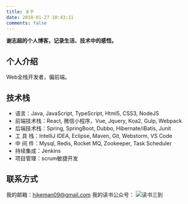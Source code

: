 ```yaml
---
title: 关于
date: 2018-01-27 10:43:11
comments: false
---
```

**谢志超的个人博客，记录生活、技术中的感悟。**

## 个人介绍
Web全栈开发者，偏前端。
 
## 技术栈
- 语言：Java, JavaScript, TypeScript, Html5, CSS3, NodeJS
- 前端技术栈：React, 微信小程序，Vue, Jquery, Koa2, Gulp, Webpack
- 后端技术栈：Spring, SpringBoot, Dubbo, Hibernate/iBatis, Junit 
- 工 具 栈：IntelliJ IDEA, Eclipse, Maven, Git, Webstorm, VS Code
- 中 间 件：Mysql, Redis, Rocket MQ, Zookeeper, Task Scheduler
- 持续集成：Jenkins
- 项目管理：scrum敏捷开发 

## 联系方式
我的邮箱：hikeman09@gmail.com
我的读书公众号：
![读书三到](/weixin-qr.jpg)

